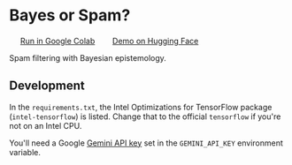 # Bayes or Spam?

<img src="https://upload.wikimedia.org/wikipedia/commons/d/d0/Google_Colaboratory_SVG_Logo.svg" height="16"> [Run in Google Colab](https://colab.research.google.com/github/tbitai/bayes-or-spam/blob/main/bayes_or_spam.ipynb)
&nbsp;
<img src="https://huggingface.co/datasets/huggingface/brand-assets/resolve/main/hf-logo.svg" height="16"> [Demo on Hugging Face](https://huggingface.co/spaces/tbitai/bayes-or-spam)

Spam filtering with Bayesian epistemology.

## Development

In the `requirements.txt`, the Intel Optimizations for TensorFlow package (`intel-tensorflow`) is listed. Change that to 
the official `tensorflow` if you're not on an Intel CPU. 

You'll need a Google [Gemini API key](https://ai.google.dev/gemini-api/docs/api-key) set in the `GEMINI_API_KEY` 
environment variable.

